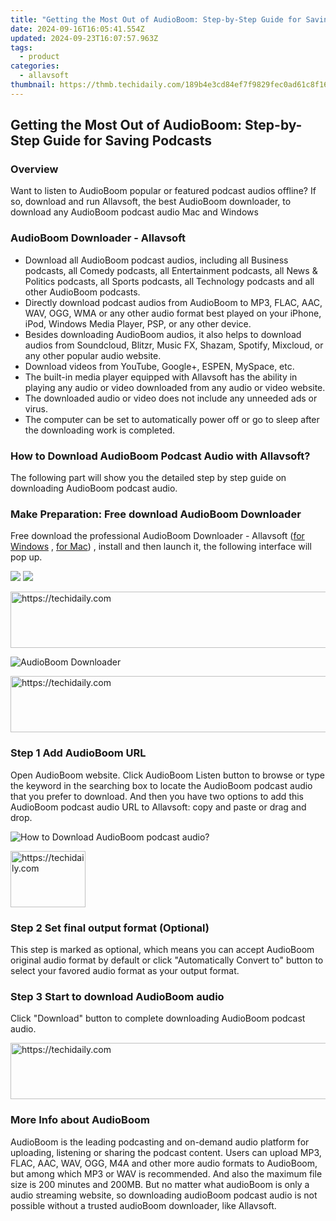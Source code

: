 ```yaml
---
title: "Getting the Most Out of AudioBoom: Step-by-Step Guide for Saving Podcasts"
date: 2024-09-16T16:05:41.554Z
updated: 2024-09-23T16:07:57.963Z
tags:
  - product
categories:
  - allavsoft
thumbnail: https://thmb.techidaily.com/189b4e3cd84ef7f9829fec0ad61c8f163a696d8c84a7394663cf2c5a8a40dbef.jpg
---
```


## Getting the Most Out of AudioBoom: Step-by-Step Guide for Saving Podcasts

### Overview

Want to listen to AudioBoom popular or featured podcast audios offline? If so, download and run Allavsoft, the best AudioBoom downloader, to download any AudioBoom podcast audio Mac and Windows

### AudioBoom Downloader - Allavsoft

* Download all AudioBoom podcast audios, including all Business podcasts, all Comedy podcasts, all Entertainment podcasts, all News & Politics podcasts, all Sports podcasts, all Technology podcasts and all other AudioBoom podcasts.
* Directly download podcast audios from AudioBoom to MP3, FLAC, AAC, WAV, OGG, WMA or any other audio format best played on your iPhone, iPod, Windows Media Player, PSP, or any other device.
* Besides downloading AudioBoom audios, it also helps to download audios from Soundcloud, Blitzr, Music FX, Shazam, Spotify, Mixcloud, or any other popular audio website.
* Download videos from YouTube, Google+, ESPEN, MySpace, etc.
* The built-in media player equipped with Allavsoft has the ability in playing any audio or video downloaded from any audio or video website.
* The downloaded audio or video does not include any unneeded ads or virus.
* The computer can be set to automatically power off or go to sleep after the downloading work is completed.

### How to Download AudioBoom Podcast Audio with Allavsoft?

The following part will show you the detailed step by step guide on downloading AudioBoom podcast audio.

### Make Preparation: Free download AudioBoom Downloader

Free download the professional AudioBoom Downloader - Allavsoft ([for Windows](https://tools.techidaily.com/allavsoft/products/) , [for Mac](https://tools.techidaily.com/allavsoft/products/)) , install and then launch it, the following interface will pop up.

[![](https://www.allavsoft.com/how-to/../images/how-to/free-download-win.jpg)](https://tools.techidaily.com/allavsoft/products/) [![](https://www.allavsoft.com/how-to/../images/how-to/free-download-mac.jpg)](https://tools.techidaily.com/allavsoft/products/)

<!-- affiliate ads begin -->
<a href="https://appsumo.8odi.net/c/5597632/2129739/7443" target="_top" id="2129739">
  <img src="//a.impactradius-go.com/display-ad/7443-2129739" border="0" alt="https://techidaily.com" width="728" height="90"/>
</a>
<img height="0" width="0" src="https://appsumo.8odi.net/i/5597632/2129739/7443" style="position:absolute;visibility:hidden;" border="0" />
<!-- affiliate ads end -->

![AudioBoom Downloader](https://www.allavsoft.com/how-to/../images/allavsoft/screen-shot-600.jpg)

<!-- affiliate ads begin -->
<a href="https://aligracehair.sjv.io/c/5597632/1972698/19272" target="_top" id="1972698">
  <img src="//a.impactradius-go.com/display-ad/19272-1972698" border="0" alt="https://techidaily.com" width="728" height="90"/>
</a>
<img height="0" width="0" src="https://aligracehair.sjv.io/i/5597632/1972698/19272" style="position:absolute;visibility:hidden;" border="0" />
<!-- affiliate ads end -->

### Step 1 Add AudioBoom URL

Open AudioBoom website. Click AudioBoom Listen button to browse or type the keyword in the searching box to locate the AudioBoom podcast audio that you prefer to download. And then you have two options to add this AudioBoom podcast audio URL to Allavsoft: copy and paste or drag and drop.

![How to Download AudioBoom podcast audio?](https://www.allavsoft.com/how-to/../images/how-to/download-rtmp-video/download-rtmp-video.jpg)

<!-- affiliate ads begin -->
<a href="https://aligracehair.sjv.io/c/5597632/2135348/19272" target="_top" id="2135348">
  <img src="//a.impactradius-go.com/display-ad/19272-2135348" border="0" alt="https://techidaily.com" width="120" height="90"/>
</a>
<img height="0" width="0" src="https://aligracehair.sjv.io/i/5597632/2135348/19272" style="position:absolute;visibility:hidden;" border="0" />
<!-- affiliate ads end -->

### Step 2 Set final output format (Optional)

This step is marked as optional, which means you can accept AudioBoom original audio format by default or click "Automatically Convert to" button to select your favored audio format as your output format.

### Step 3 Start to download AudioBoom audio

Click "Download" button to complete downloading AudioBoom podcast audio.

<!-- affiliate ads begin -->
<a href="https://wigfever.sjv.io/c/5597632/2014849/22899" target="_top" id="2014849">
  <img src="//a.impactradius-go.com/display-ad/22899-2014849" border="0" alt="https://techidaily.com" width="728" height="90"/>
</a>
<img height="0" width="0" src="https://wigfever.sjv.io/i/5597632/2014849/22899" style="position:absolute;visibility:hidden;" border="0" />
<!-- affiliate ads end -->

### More Info about AudioBoom

AudioBoom is the leading podcasting and on-demand audio platform for uploading, listening or sharing the podcast content. Users can upload MP3, FLAC, AAC, WAV, OGG, M4A and other more audio formats to AudioBoom, but among which MP3 or WAV is recommended. And also the maximum file size is 200 minutes and 200MB. But no matter what audioBoom is only a audio streaming website, so downloading audioBoom podcast audio is not possible without a trusted audioBoom downloader, like Allavsoft.

<ins class="adsbygoogle"
     style="display:block"
     data-ad-format="autorelaxed"
     data-ad-client="ca-pub-7571918770474297"
     data-ad-slot="1223367746"></ins>

<ins class="adsbygoogle"
     style="display:block"
     data-ad-client="ca-pub-7571918770474297"
     data-ad-slot="8358498916"
     data-ad-format="auto"
     data-full-width-responsive="true"></ins>



